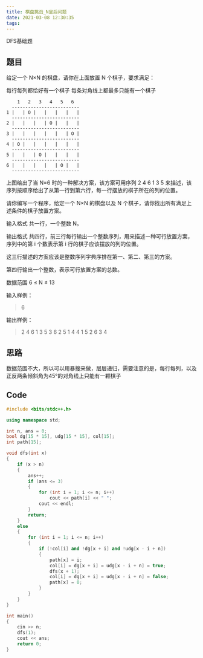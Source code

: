 ```yaml
---
title: 棋盘挑战_N皇后问题
date: 2021-03-08 12:30:35
tags:
---
```


DFS基础题

<!--more-->

## 题目

给定一个 N×N 的棋盘，请你在上面放置 N 个棋子，要求满足：

每行每列都恰好有一个棋子
每条对角线上都最多只能有一个棋子

```text
    1   2   3   4   5   6
  -------------------------
1 |   | O |   |   |   |   |
  -------------------------
2 |   |   |   | O |   |   |
  -------------------------
3 |   |   |   |   |   | O |
  -------------------------
4 | O |   |   |   |   |   |
  -------------------------
5 |   |   | O |   |   |   |
  -------------------------
6 |   |   |   |   | O |   |
  -------------------------
  ```

上图给出了当 N=6 时的一种解决方案，该方案可用序列 2 4 6 1 3 5 来描述，该序列按顺序给出了从第一行到第六行，每一行摆放的棋子所在的列的位置。

请你编写一个程序，给定一个 N×N 的棋盘以及 N 个棋子，请你找出所有满足上述条件的棋子放置方案。

输入格式
共一行，一个整数 N。

输出格式
共四行，前三行每行输出一个整数序列，用来描述一种可行放置方案，序列中的第 i 个数表示第 i 行的棋子应该摆放的列的位置。

这三行描述的方案应该是整数序列字典序排在第一、第二、第三的方案。

第四行输出一个整数，表示可行放置方案的总数。

数据范围
6 ≤ N ≤ 13

输入样例：
>6

输出样例：
>2 4 6 1 3 5
3 6 2 5 1 4
4 1 5 2 6 3
4

## 思路

数据范围不大，所以可以用暴搜来做，层层递归，需要注意的是，每行每列，以及正反两条倾斜角为45°的对角线上只能有一颗棋子

## Code

```C++
#include <bits/stdc++.h>

using namespace std;

int n, ans = 0;
bool dg[15 * 15], udg[15 * 15], col[15];
int path[15];

void dfs(int x)
{
    if (x > n)
    {
        ans++;
        if (ans <= 3)
        {
            for (int i = 1; i <= n; i++)
                cout << path[i] << " ";
            cout << endl;
        }
        return;
    }
    else
    {
        for (int i = 1; i <= n; i++)
        {
            if (!col[i] and !dg[x + i] and !udg[x - i + n])
            {
                path[x] = i;
                col[i] = dg[x + i] = udg[x - i + n] = true;
                dfs(x + 1);
                col[i] = dg[x + i] = udg[x - i + n] = false;
                path[x] = 0;
            }
        }
    }
}

int main()
{
    cin >> n;
    dfs(1);
    cout << ans;
    return 0;
}
